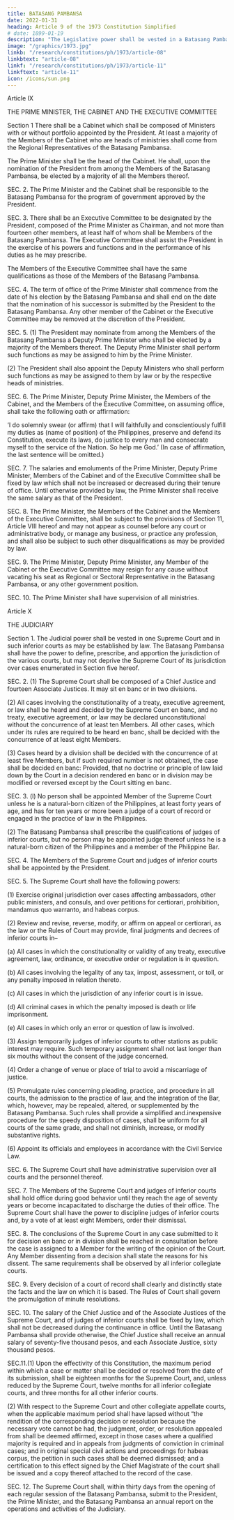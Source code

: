```yaml
---
title: BATASANG PAMBANSA
date: 2022-01-31
heading: Article 9 of the 1973 Constitution Simplified
# date: 1899-01-19
description: "The Legislative power shall be vested in a Batasang Pambansa."
image: "/graphics/1973.jpg"
linkb: "/research/constitutions/ph/1973/article-08"
linkbtext: "article-08"
linkf: "/research/constitutions/ph/1973/article-11"
linkftext: "article-11"
icon: /icons/sun.png
---
```



Article IX

THE PRIME MINISTER, THE CABINET AND THE EXECUTIVE COMMITTEE

Section 1 There shall be a Cabinet which shall be composed of Ministers with or without portfolio appointed by the President. At least a majority of the Members of the Cabinet who are heads of ministries shall come from the Regional Representatives of the Batasang Pambansa.

The Prime Minister shall be the head of the Cabinet. He shall, upon the nomination of the President from among the Members of the Batasang Pambansa, be elected by a majority of all the Members thereof.

SEC. 2. The Prime Minister and the Cabinet shall be responsible to the Batasang Pambansa for the program of government approved by the President.

SEC. 3. There shall be an Executive Committee to be designated by the President, composed of the Prime Minister as Chairman, and not more than fourteen other members, at least half of whom shall be Members of the Batasang Pambansa. The Executive Committee shall assist the President in the exercise of his powers and functions and in the performance of his duties as he may prescribe.

The Members of the Executive Committee shall have the same qualifications as those of the Members of the Batasang Pambansa.

SEC. 4. The term of office of the Prime Minister shall commence from the date of his election by the Batasang Pambansa and shall end on the date that the nomination of his successor is submitted by the President to the Batasang Pambansa. Any other member of the Cabinet or the Executive Committee may be removed at the discretion of the President.

SEC. 5. (1) The President may nominate from among the Members of the Batasang Pambansa a Deputy Prime Minister who shall be elected by a majority of the Members thereof. The Deputy Prime Minister shall perform such functions as may be assigned to him by the Prime Minister.

(2) The President shall also appoint the Deputy Ministers who shall perform such functions as may be assigned to them by law or by the respective heads of ministries.

SEC. 6. The Prime Minister, Deputy Prime Minister, the Members of the Cabinet, and the Members of the Executive Committee, on assuming office, shall take the following oath or affirmation:

‘I do solemnly swear (or affirm) that I will faithfully and conscientiously fulfill my duties as (name of position) of the Philippines, preserve and defend its Constitution, execute its laws, do justice to every man and consecrate myself to the service of the Nation. So help me God.’ (In case of affirmation, the last sentence will be omitted.)

SEC. 7. The salaries and emoluments of the Prime Minister, Deputy Prime Minister, Members of the Cabinet and of the Executive Committee shall be fixed by law which shall not be increased or decreased during their tenure of office. Until otherwise provided by law, the Prime Minister shall receive the same salary as that of the President.

SEC. 8. The Prime Minister, the Members of the Cabinet and the Members of the Executive Committee, shall be subject to the provisions of Section 11, Article VIII hereof and may not appear as counsel before any court or administrative body, or manage any business, or practice any profession, and shall also be subject to such other disqualifications as may be provided by law.

SEC. 9. The Prime Minister, Deputy Prime Minister, any Member of the Cabinet or the Executive Committee may resign for any cause without vacating his seat as Regional or Sectoral Representative in the Batasang Pambansa, or any other government position.

SEC. 10. The Prime Minister shall have supervision of all ministries.


Article X

THE JUDICIARY

Section 1. The Judicial power shall be vested in one Supreme Court and in such inferior courts as may be established by law. The Batasang Pambansa shall have the power to define, prescribe, and apportion the jurisdiction of the various courts, but may not deprive the Supreme Court of its jurisdiction over cases enumerated in Section five hereof.

SEC. 2. (1) The Supreme Court shall be composed of a Chief Justice and fourteen Associate Justices. It may sit en banc or in two divisions.

(2) All cases involving the constitutionality of a treaty, executive agreement, or law shall be heard and decided by the Supreme Court en banc, and no treaty, executive agreement, or law may be declared unconstitutional without the concurrence of at least ten Members. All other cases, which under its rules are required to be heard en banc, shall be decided with the concurrence of at least eight Members.

(3) Cases heard by a division shall be decided with the concurrence of at least five Members, but if such required number is not obtained, the case shall be decided en banc: Provided, that no doctrine or principle of law laid down by the Court in a decision rendered en banc or in division may be modified or reversed except by the Court sitting en banc.

SEC. 3. (l) No person shall be appointed Member of the Supreme Court unless he is a natural-born citizen of the Philippines, at least forty years of age, and has for ten years or more been a judge of a court of record or engaged in the practice of law in the Philippines.

(2) The Batasang Pambansa shall prescribe the qualifications of judges of inferior courts, but no person may be appointed judge thereof unless he is a natural-born citizen of the Philippines and a member of the Philippine Bar.

SEC. 4. The Members of the Supreme Court and judges of inferior courts shall be appointed by the President.

SEC. 5. The Supreme Court shall have the following powers:

(1) Exercise original jurisdiction over cases affecting ambassadors, other public ministers, and consuls, and over petitions for certiorari, prohibition, mandamus quo warranto, and habeas corpus.

(2) Review and revise, reverse, modify, or affirm on appeal or certiorari, as the law or the Rules of Court may provide, final judgments and decrees of inferior courts in–

(a) All cases in which the constitutionality or validity of any treaty, executive agreement, law, ordinance, or executive order or regulation is in question.

(b) All cases involving the legality of any tax, impost, assessment, or toll, or any penalty imposed in relation thereto.

(c) All cases in which the jurisdiction of any inferior court is in issue.

(d) All criminal cases in which the penalty imposed is death or life imprisonment.

(e) All cases in which only an error or question of law is involved.

(3) Assign temporarily judges of inferior courts to other stations as public interest may require. Such temporary assignment shall not last longer than six mouths without the consent of the judge concerned.

(4) Order a change of venue or place of trial to avoid a miscarriage of justice.

(5) Promulgate rules concerning pleading, practice, and procedure in all courts, the admission to the practice of law, and the integration of the Bar, which, however, may be repealed, altered, or supplemented by the Batasang Pambansa. Such rules shall provide a simplified and.inexpensive procedure for the speedy disposition of cases, shall be uniform for all courts of the same grade, and shall not diminish, increase, or modify substantive rights.

(6) Appoint its officials and employees in accordance with the Civil Service Law.

SEC. 6. The Supreme Court shall have administrative supervision over all courts and the personnel thereof.

SEC. 7. The Members of the Supreme Court and judges of inferior courts shall hold office during good behavior until they reach the age of seventy years or become incapacitated to discharge the duties of their office. The Supreme Court shall have the power to discipline judges of inferior courts and, by a vote of at least eight Members, order their dismissal.

SEC. 8. The conclusions of the Supreme Court in any case submitted to it for decision en banc or in division shall be reached in consultation before the case is assigned to a Member for the writing of the opinion of the Court. Any Member dissenting from a decision shall state the reasons for his dissent. The same requirements shall be observed by all inferior collegiate courts.

SEC. 9. Every decision of a court of record shall clearly and distinctly state the facts and the law on which it is based. The Rules of Court shall govern the promulgation of minute resolutions.

SEC. 10. The salary of the Chief Justice and of the Associate Justices of the Supreme Court, and of judges of inferior courts shall be fixed by law, which shall not be decreased during the continuance in office. Until the Batasang Pambansa shall provide otherwise, the Chief Justice shall receive an annual salary of seventy-five thousand pesos, and each Associate Justice, sixty thousand pesos.

SEC.11.(1) Upon the effectivity of this Constitution, the maximum period within which a case or matter shall be decided or resolved from the date of its submission, shall be eighteen months for the Supreme Court, and, unless reduced by the Supreme Court, twelve months for all inferior collegiate courts, and three months for all other inferior courts.

(2) With respect to the Supreme Court and other collegiate appellate courts, when the applicable maximum period shall have lapsed without “the rendition of the corresponding decision or resolution because the necessary vote cannot be had, the judgment, order, or resolution appealed from shall be deemed affirmed, except in those cases where a qualified majority is required and in appeals from judgments of conviction in criminal cases; and in original special civil actions and proceedings for habeas corpus, the petition in such cases shall be deemed dismissed; and a certification to this effect signed by the Chief Magistrate of the court shall be issued and a copy thereof attached to the record of the case.

SEC. 12. The Supreme Court shall, within thirty days from the opening of each regular session of the Batasang Pambansa, submit to the President, the Prime Minister, and the Batasang Pambansa an annual report on the operations and activities of the Judiciary.


